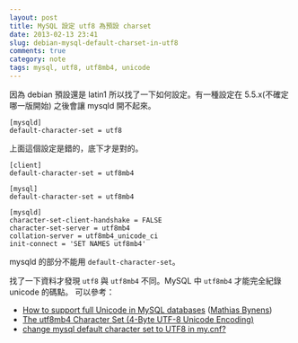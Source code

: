 ```yaml
---
layout: post
title: MySQL 設定 utf8 為預設 charset
date: 2013-02-13 23:41
slug: debian-mysql-default-charset-in-utf8
comments: true
category: note
tags: mysql, utf8, utf8mb4, unicode
---
```


因為 debian 預設還是 latin1 所以找了一下如何設定。有一種設定在 5.5.x(不確定哪一版開始) 之後會讓 mysqld 開不起來。

```
[mysqld]
default-character-set = utf8
```
上面這個設定是錯的，底下才是對的。

<!--more-->

```
[client]
default-character-set = utf8mb4

[mysql]
default-character-set = utf8mb4

[mysqld]
character-set-client-handshake = FALSE
character-set-server = utf8mb4
collation-server = utf8mb4_unicode_ci
init-connect = 'SET NAMES utf8mb4'

```
mysqld 的部分不能用 ```default-character-set```。

找了一下資料才發現 ```utf8``` 與 ```utf8mb4``` 不同。MySQL 中 ```utf8mb4``` 才能完全紀錄 unicode 的碼點。
可以參考：

* [How to support full Unicode in MySQL databases][1] ([Mathias Bynens][2])
* [The utf8mb4 Character Set (4-Byte UTF-8 Unicode Encoding)][3]
* [change mysql default character set to UTF8 in my.cnf?][4]

[1]: http://mathiasbynens.be/notes/mysql-utf8mb4
[2]: http://mathiasbynens.be/
[3]: http://dev.mysql.com/doc/refman/5.5/en/charset-unicode-utf8mb4.html
[4]: http://stackoverflow.com/questions/3513773/change-mysql-default-character-set-to-utf8-in-my-cnf

